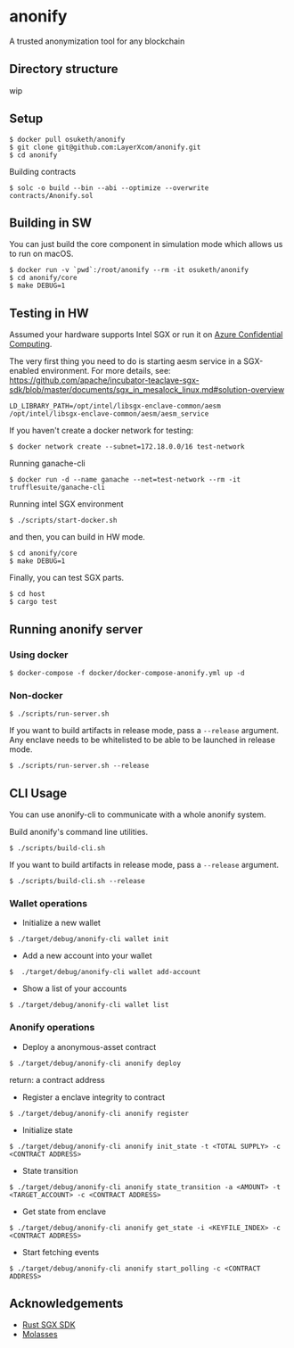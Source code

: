 # anonify
A trusted anonymization tool for any blockchain

## Directory structure
wip

## Setup
```
$ docker pull osuketh/anonify
$ git clone git@github.com:LayerXcom/anonify.git
$ cd anonify
```

Building contracts
```
$ solc -o build --bin --abi --optimize --overwrite contracts/Anonify.sol
```

## Building in SW
You can just build the core component in simulation mode which allows us to run on macOS.

```
$ docker run -v `pwd`:/root/anonify --rm -it osuketh/anonify
$ cd anonify/core
$ make DEBUG=1
```

## Testing in HW
Assumed your hardware supports Intel SGX or run it on [Azure Confidential Computing](https://azure.microsoft.com/ja-jp/solutions/confidential-compute/).

The very first thing you need to do is starting aesm service in a SGX-enabled environment. For more details, see: https://github.com/apache/incubator-teaclave-sgx-sdk/blob/master/documents/sgx_in_mesalock_linux.md#solution-overview
```
LD_LIBRARY_PATH=/opt/intel/libsgx-enclave-common/aesm /opt/intel/libsgx-enclave-common/aesm/aesm_service
```

If you haven't create a docker network for testing:
```
$ docker network create --subnet=172.18.0.0/16 test-network
```

Running ganache-cli
```
$ docker run -d --name ganache --net=test-network --rm -it trufflesuite/ganache-cli
```

Running intel SGX environment
```
$ ./scripts/start-docker.sh
```

and then, you can build in HW mode.
```
$ cd anonify/core
$ make DEBUG=1
```

Finally, you can test SGX parts.
```
$ cd host
$ cargo test
```

## Running anonify server

### Using docker
```
$ docker-compose -f docker/docker-compose-anonify.yml up -d
```

### Non-docker
```
$ ./scripts/run-server.sh
```

If you want to build artifacts in release mode, pass a `--release` argument. Any enclave needs to be whitelisted to be able to be launched in release mode.
```
$ ./scripts/run-server.sh --release
```

## CLI Usage
You can use anonify-cli to communicate with a whole anonify system.

Build anonify's command line utilities.
```
$ ./scripts/build-cli.sh
```

If you want to build artifacts in release mode, pass a `--release` argument.
```
$ ./scripts/build-cli.sh --release
```

### Wallet operations

- Initialize a new wallet
```
$ ./target/debug/anonify-cli wallet init
```

- Add a new account into your wallet
```
$  ./target/debug/anonify-cli wallet add-account
```

- Show a list of your accounts
```
$ ./target/debug/anonify-cli wallet list
```

### Anonify operations

- Deploy a anonymous-asset contract
```
$ ./target/debug/anonify-cli anonify deploy
```
return: a contract address

- Register a enclave integrity to contract
```
$ ./target/debug/anonify-cli anonify register
```

- Initialize state
```
$ ./target/debug/anonify-cli anonify init_state -t <TOTAL SUPPLY> -c <CONTRACT ADDRESS>
```

- State transition
```
$ ./target/debug/anonify-cli anonify state_transition -a <AMOUNT> -t <TARGET_ACCOUNT> -c <CONTRACT ADDRESS>
```

- Get state from enclave
```
$ ./target/debug/anonify-cli anonify get_state -i <KEYFILE_INDEX> -c <CONTRACT ADDRESS>
```

- Start fetching events
```
$ ./target/debug/anonify-cli anonify start_polling -c <CONTRACT ADDRESS>
```

## Acknowledgements

- [Rust SGX SDK](https://github.com/apache/incubator-teaclave-sgx-sdk)
- [Molasses](https://github.com/trailofbits/molasses)
